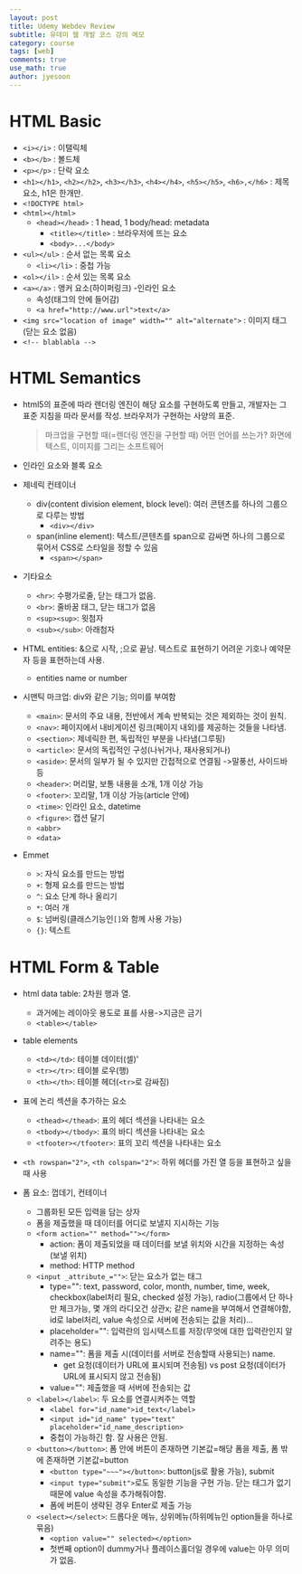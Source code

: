 ```yaml
---
layout: post
title: Udemy Webdev Review
subtitle: 유데미 웹 개발 코스 강의 메모
category: course
tags: [web]
comments: true
use_math: true
author: jyesoon
---
```

# HTML Basic
- `<i></i>` : 이탤릭체
- `<b></b>` : 볼드체
- `<p></p>` : 단락 요소
- `<h1></h1>`, `<h2></h2>`, `<h3></h3>`, `<h4></h4>`, `<h5></h5>`, `<h6>,</h6>` : 제목 요소, h1은 한개만.
- `<!DOCTYPE html>`
- `<html></html>`
  - `<head></head>` : 1 head, 1 body/head: metadata
    - `<title></title>` : 브라우저에 뜨는 요소
    - `<body>...</body>`
- `<ul></ul>` : 순서 없는 목록 요소 
  - `<li></li>` : 중첩 가능
- `<ol></il>` : 순서 있는 목록 요소
- `<a></a>` : 앵커 요소(하이퍼링크) -인라인 요소
  + 속성(태그의 안에 들어감)
  - `<a href="http://www.url">text</a>`
- `<img src="location of image" width="" alt="alternate">` : 이미지 태그(닫는 요소 없음)
- `<!-- blablabla -->`

# HTML Semantics
- html5의 표준에 따라 렌더링 엔진이 해당 요소를 구현하도록 만들고,
  개발자는 그 표준 지침을 따라 문서를 작성.
  브라우저가 구현하는 사양의 표준.
  > 마크업을 구현할 때(=렌더링 엔진을 구현할 때) 어떤 언어를 쓰는가?
  > 화면에 텍스트, 이미지를 그리는 소프트웨어

- 인라인 요소와 블록 요소
- 제네릭 컨테이너
  - div(content division element, block level): 여러 콘텐츠를 하나의 그룹으로 다루는 방법
    - `<div></div>`
  - span(inline element): 텍스트/콘텐츠를 span으로 감싸면 하나의 그룹으로 묶어서 CSS로 스타일을 정할 수 있음
    - `<span></span>`
- 기타요소    
  - `<hr>`: 수평가로줄, 닫는 태그가 없음.
  - `<br>`: 줄바꿈 태그, 닫는 태그가 없음
  - `<sup><sup>`: 윗첨자
  - `<sub></sub>`: 아래첨자

- HTML entities: &으로 시작, ;으로 끝남. 텍스트로 표현하기 어려운 기호나 예약문자 등을 표현하는데 사용.
  - entities name or number

- 시맨틱 마크업: div와 같은 기능; 의미를 부여함
  - `<main>`: 문서의 주요 내용, 전반에서 계속 반복되는 것은 제외하는 것이 원칙.
  - `<nav>`: 페이지에서 내비게이션 링크(페이지 내외)를 제공하는 것들을 나타냄.
  - `<section>`: 제네릭한 편, 독립적인 부분을 나타냄(그루핑)
  - `<article>`: 문서의 독립적인 구성(나뉘거나, 재사용되거나)
  - `<aside>`: 문서의 일부가 될 수 있지만 간접적으로 연결됨 ->말풍선, 사이드바 등
  - `<header>`: 머리말, 보통 내용을 소개, 1개 이상 가능
  - `<footer>`: 꼬리말, 1개 이상 가능(article 안에)
  - `<time>`: 인라인 요소, datetime
  - `<figure>`: 캡션 달기
  - `<abbr>`
  - `<data>`

- Emmet
  - `>`: 자식 요소를 만드는 방법
  - `+`: 형제 요소를 만드는 방법
  - `^`: 요소 단계 하나 올리기
  - `*`: 여러 개
  - `$`: 넘버링(클래스기능인`[]`와 함께 사용 가능)
  - `{}`: 텍스트

# HTML Form & Table
- html data table: 2차원 행과 열.
  - 과거에는 레이아웃 용도로 표를 사용->지금은 금기
  - `<table></table>`
- table elements
  - `<td></td>`: 테이블 데이터(셀)'
  - `<tr></tr>`: 테이블 로우(행)
  - `<th></th>`: 테이블 헤더(`<tr>`로 감싸짐)
- 표에 논리 섹션을 추가하는 요소
  - `<thead></thead>`: 표의 헤더 섹션을 나타내는 요소
  - `<tbody></tbody>`: 표의 바디 섹션을 나타내는 요소
  - `<tfooter></tfooter>`: 표의 꼬리 섹션을 나타내는 요소
- `<th rowspan="2">`, `<th colspan="2">`: 하위 헤더를 가진 열 등을 표현하고 싶을 때 사용

- 폼 요소: 껍데기, 컨테이너
  - 그룹화된 모든 입력을 담는 상자
  - 폼을 제출했을 때 데이터를 어디로 보낼지 지시하는 기능
  - `<form action="" method=""></form>`
    - action: 폼이 제출되었을 때 데이터를 보낼 위치와 시간을 지정하는 속성(보낼 위치)
    - method: HTTP method
  - `<input _attribute_="">`: 닫는 요소가 없는 태그
    - type="": text, password, color, month, number, time, week, checkbox(label처리 필요, checked 설정 가능), radio(그룹에서 단 하나만 체크가능, 몇 개의 라디오건 상관x; 같은 name을 부여해서 연결해야함, id로 label처리, value 속성으로 서버에 전송되는 값을 처리)...
    - placeholder="": 입력란의 임시텍스트를 저장(무엇에 대한 입력란인지 알려주는 용도)
    - name="": 폼을 제출 시(데이터를 서버로 전송할때 사용되는) name.
      - get 요청(데이터가 URL에 표시되며 전송됨) vs post 요청(데이터가 URL에 표시되지 않고 전송됨)
    - value="": 제출했을 때 서버에 전송되는 값
  - `<label></label>`: 두 요소를 연결시켜주는 역할
    - `<label for="id_name">id_text</label>`  
    - `<input id="id_name" type="text" placeholder="id_name_description>`
    - 중첩이 가능하긴 함. 잘 사용은 안됨.
  - `<button></button>`: 폼 안에 버튼이 존재하면 기본값=해당 폼을 제출, 폼 밖에 존재하면 기본값=button
    - `<button type="~~~"></button>`: button(js로 활용 가능), submit
    - `<input type="submit">`로도 동일한 기능을 구현 가능. 닫는 태그가 없기 때문에 value 속성을 추가해줘야함.
    - 폼에 버튼이 생략된 경우 Enter로 제출 가능
  - `<select></select>`: 드롭다운 메뉴, 상위메뉴(하위메뉴인 option들을 하나로 묶음)
    - `<option value="" selected></option>`
    - 첫번째 option이 dummy거나 플레이스홀더일 경우에 value는 아무 의미가 없음.
